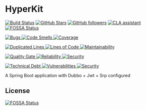 # HyperKit

[![Build Status](https://travis-ci.com/H-Y-K-T-G/HyperKitBlog.svg?branch=master)](https://travis-ci.com/Librazy/SpringBootDubboJwtSrpDemo)
[![GitHub Stars](https://img.shields.io/github/stars/H-Y-K-T-G/HyperKitBlog.svg?style=plastic&label=Stars)](https://github.com/Librazy/SpringBootDubboJwtSrpDemo/stargazers)
[![GitHub followers](https://img.shields.io/github/followers/librazy.svg?style=plastic&label=Follow)](https://github.com/Librazy?tab=followers)
[![CLA assistant](https://cla-assistant.io/readme/badge/H-Y-K-T-G/HyperKitBlog)](https://cla-assistant.io/H-Y-K-T-G/HyperKitBlog)
[![FOSSA Status](https://app.fossa.io/api/projects/git%2Bgithub.com%2FH-Y-K-T-G%2FHyperKitBlog.svg?type=shield)](https://app.fossa.io/projects/git%2Bgithub.com%2FH-Y-K-T-G%2FHyperKitBlog?ref=badge_shield)

[
![Bugs](https://sonarcloud.io/api/project_badges/measure?project=HyperKit&metric=bugs)
![Code Smells](https://sonarcloud.io/api/project_badges/measure?project=HyperKit&metric=code_smells)
![Coverage](https://sonarcloud.io/api/project_badges/measure?project=HyperKit&metric=coverage)
](https://sonarcloud.io/dashboard?id=HyperKit)

[
![Duplicated Lines](https://sonarcloud.io/api/project_badges/measure?project=HyperKit&metric=duplicated_lines_density)
![Lines of Code](https://sonarcloud.io/api/project_badges/measure?project=HyperKit&metric=ncloc)
![Maintainability](https://sonarcloud.io/api/project_badges/measure?project=HyperKit&metric=sqale_rating)
](https://sonarcloud.io/dashboard?id=HyperKit)

[
![Quality Gate](https://sonarcloud.io/api/project_badges/measure?project=HyperKit&metric=alert_status)
![Reliability](https://sonarcloud.io/api/project_badges/measure?project=HyperKit&metric=reliability_rating)
![Security](https://sonarcloud.io/api/project_badges/measure?project=HyperKit&metric=security_rating)
](https://sonarcloud.io/dashboard?id=HyperKit)

[
![Technical Debt](https://sonarcloud.io/api/project_badges/measure?project=HyperKit&metric=sqale_index)
![Vulnerabilities](https://sonarcloud.io/api/project_badges/measure?project=HyperKit&metric=vulnerabilities)
![Security](https://sonarcloud.io/api/project_badges/measure?project=HyperKit&metric=security_rating)
](https://sonarcloud.io/dashboard?id=HyperKit)


A Spring Boot application with Dubbo + Jwt + Srp configured


## License
[![FOSSA Status](https://app.fossa.io/api/projects/git%2Bgithub.com%2FH-Y-K-T-G%2FHyperKitBlog.svg?type=large)](https://app.fossa.io/projects/git%2Bgithub.com%2FH-Y-K-T-G%2FHyperKitBlog?ref=badge_large)